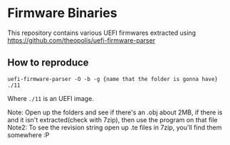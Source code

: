 # Firmware Binaries

This repository contains various UEFI firmwares extracted using https://github.com/theopolis/uefi-firmware-parser

## How to reproduce

```
uefi-firmware-parser -O -b -g {name that the folder is gonna have} ./11
```

Where ```./11``` is an UEFI image.

Note: Open up the folders and see if there's an .obj about 2MB, if there is and it isn't extracted(check with 7zip), then use the program on that file
Note2: To see the revision string open up .te files in 7zip, you'll find them somewhere :P
